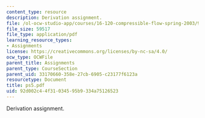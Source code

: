```yaml
---
content_type: resource
description: Derivation assignment.
file: /ol-ocw-studio-app/courses/16-120-compressible-flow-spring-2003/92d002c44f31034595b9334a75126523_ps5.pdf
file_size: 59517
file_type: application/pdf
learning_resource_types:
- Assignments
license: https://creativecommons.org/licenses/by-nc-sa/4.0/
ocw_type: OCWFile
parent_title: Assignments
parent_type: CourseSection
parent_uid: 33170660-358e-27cb-6905-c23177f6123a
resourcetype: Document
title: ps5.pdf
uid: 92d002c4-4f31-0345-95b9-334a75126523
---
```

Derivation assignment.
